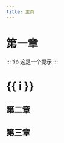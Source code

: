 ```yaml
---
title: 主页
---
```



# 第一章

::: tip
这是一个提示
:::


<h1 v-for="i in 3">{{ i }} </h1>


<DemoBlock />


## 第二章

## 第三章

